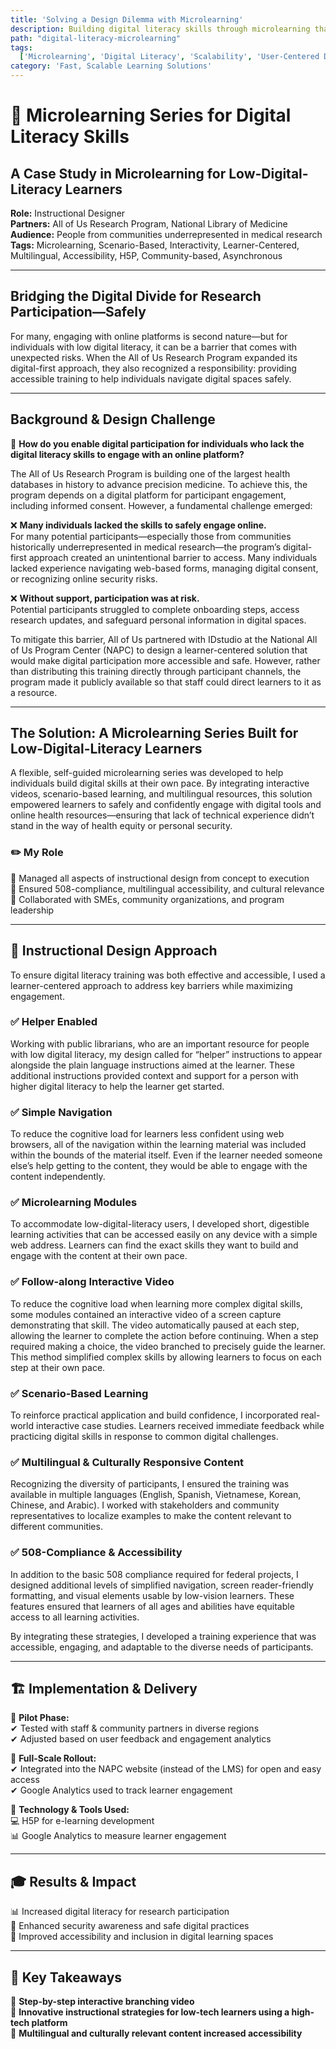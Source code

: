 ```yaml
---
title: 'Solving a Design Dilemma with Microlearning'
description: Building digital literacy skills through microlearning that meets learners where they are
path: "digital-literacy-microlearning"
tags:
  ['Microlearning', 'Digital Literacy', 'Scalability', 'User-Centered Design']
category: 'Fast, Scalable Learning Solutions'
---
```


# 📎 Microlearning Series for Digital Literacy Skills

## A Case Study in Microlearning for Low-Digital-Literacy Learners

**Role:** Instructional Designer  
**Partners:** All of Us Research Program, National Library of Medicine  
**Audience:** People from communities underrepresented in medical research  
**Tags:** Microlearning, Scenario-Based, Interactivity, Learner-Centered, Multilingual, Accessibility, H5P, Community-based, Asynchronous

---

## Bridging the Digital Divide for Research Participation—Safely

For many, engaging with online platforms is second nature—but for individuals with low digital literacy, it can be a barrier that comes with unexpected risks. When the All of Us Research Program expanded its digital-first approach, they also recognized a responsibility: providing accessible training to help individuals navigate digital spaces safely.

---

## Background & Design Challenge

📍 **How do you enable digital participation for individuals who lack the digital literacy skills to engage with an online platform?**

The All of Us Research Program is building one of the largest health databases in history to advance precision medicine. To achieve this, the program depends on a digital platform for participant engagement, including informed consent. However, a fundamental challenge emerged:

❌ **Many individuals lacked the skills to safely engage online.**  
For many potential participants—especially those from communities historically underrepresented in medical research—the program’s digital-first approach created an unintentional barrier to access. Many individuals lacked experience navigating web-based forms, managing digital consent, or recognizing online security risks.

❌ **Without support, participation was at risk.**  
Potential participants struggled to complete onboarding steps, access research updates, and safeguard personal information in digital spaces.

To mitigate this barrier, All of Us partnered with IDstudio at the National All of Us Program Center (NAPC) to design a learner-centered solution that would make digital participation more accessible and safe. However, rather than distributing this training directly through participant channels, the program made it publicly available so that staff could direct learners to it as a resource.

---

## The Solution: A Microlearning Series Built for Low-Digital-Literacy Learners

A flexible, self-guided microlearning series was developed to help individuals build digital skills at their own pace. By integrating interactive videos, scenario-based learning, and multilingual resources, this solution empowered learners to safely and confidently engage with digital tools and online health resources—ensuring that lack of technical experience didn’t stand in the way of health equity or personal security.

### ✏️ My Role

🎯 Managed all aspects of instructional design from concept to execution  
🎯 Ensured 508-compliance, multilingual accessibility, and cultural relevance  
🎯 Collaborated with SMEs, community organizations, and program leadership

---

## 🧠 Instructional Design Approach

To ensure digital literacy training was both effective and accessible, I used a learner-centered approach to address key barriers while maximizing engagement.

### ✅ Helper Enabled

Working with public librarians, who are an important resource for people with low digital literacy, my design called for “helper” instructions to appear alongside the plain language instructions aimed at the learner. These additional instructions provided context and support for a person with higher digital literacy to help the learner get started.

### ✅ Simple Navigation

To reduce the cognitive load for learners less confident using web browsers, all of the navigation within the learning material was included within the bounds of the material itself. Even if the learner needed someone else’s help getting to the content, they would be able to engage with the content independently.

### ✅ Microlearning Modules

To accommodate low-digital-literacy users, I developed short, digestible learning activities that can be accessed easily on any device with a simple web address. Learners can find the exact skills they want to build and engage with the content at their own pace.

### ✅ Follow-along Interactive Video

To reduce the cognitive load when learning more complex digital skills, some modules contained an interactive video of a screen capture demonstrating that skill. The video automatically paused at each step, allowing the learner to complete the action before continuing. When a step required making a choice, the video branched to precisely guide the learner. This method simplified complex skills by allowing learners to focus on each step at their own pace.

### ✅ Scenario-Based Learning

To reinforce practical application and build confidence, I incorporated real-world interactive case studies. Learners received immediate feedback while practicing digital skills in response to common digital challenges.

### ✅ Multilingual & Culturally Responsive Content

Recognizing the diversity of participants, I ensured the training was available in multiple languages (English, Spanish, Vietnamese, Korean, Chinese, and Arabic). I worked with stakeholders and community representatives to localize examples to make the content relevant to different communities.

### ✅ 508-Compliance & Accessibility

In addition to the basic 508 compliance required for federal projects, I designed additional levels of simplified navigation, screen reader-friendly formatting, and visual elements usable by low-vision learners. These features ensured that learners of all ages and abilities have equitable access to all learning activities.

By integrating these strategies, I developed a training experience that was accessible, engaging, and adaptable to the diverse needs of participants.

---

## 🏗️ Implementation & Delivery

🧪 **Pilot Phase:**  
✔ Tested with staff & community partners in diverse regions  
✔ Adjusted based on user feedback and engagement analytics

🚀 **Full-Scale Rollout:**  
✔ Integrated into the NAPC website (instead of the LMS) for open and easy access  
✔ Google Analytics used to track learner engagement

🧰 **Technology & Tools Used:**  
💻 H5P for e-learning development  
📊 Google Analytics to measure learner engagement

---

## 🎓 Results & Impact

📊 Increased digital literacy for research participation  
🔐 Enhanced security awareness and safe digital practices  
🧩 Improved accessibility and inclusion in digital learning spaces

---

## 🥡 Key Takeaways

🧩 **Step-by-step interactive branching video**  
🧩 **Innovative instructional strategies for low-tech learners using a high-tech platform**  
🧩 **Multilingual and culturally relevant content increased accessibility**
